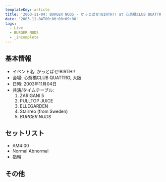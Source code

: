 ```yaml
---
templateKey: article
title: '2003-11-04: BURGER NUDS - かっとばせ!BIRTH!! at 心斎橋CLUB QUATTRO'
date: '2003-11-04T00:00:00+09:00'
tags:
  - Live
  - BURGER NUDS
  - _incomplete
---
```

## 基本情報

* イベント名: かっとばせ!BIRTH!!
* 会場: 心斎橋CLUB QUATTRO, 大阪
* 日時: 2003年11月04日
* 共演/タイムテーブル:
  1. ZARIGANI 5
  1. PULLTOP JUICE
  1. ELLEGARDEN
  1. Stairreo (from Sweden)
  1. *BURGER NUDS*

## セットリスト

* AM4:00
* Normal Abnormal
* 指輪

## その他

